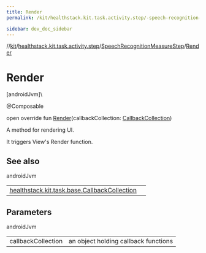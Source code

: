 ```yaml
---
title: Render
permalink: /kit/healthstack.kit.task.activity.step/-speech-recognition-measure-step/-render.html

sidebar: dev_doc_sidebar
---
```

//[kit](../../../index.html)/[healthstack.kit.task.activity.step](../index.html)/[SpeechRecognitionMeasureStep](index.html)/[Render](-render.html)



# Render



[androidJvm]\




@Composable



open override fun [Render](-render.html)(callbackCollection: [CallbackCollection](../../healthstack.kit.task.base/-callback-collection/index.html))



A method for rendering UI.



It triggers View's Render function.



## See also


androidJvm

| | |
|---|---|
| [healthstack.kit.task.base.CallbackCollection](../../healthstack.kit.task.base/-callback-collection/index.html) |  |



## Parameters


androidJvm

| | |
|---|---|
| callbackCollection | an object holding callback functions |




